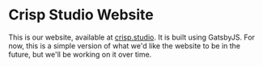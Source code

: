 # Crisp Studio Website

This is our website, available at [crisp.studio](https://crisp.studio). It is built
using GatsbyJS. For now, this is a simple version of what we'd like the website to be
in the future, but we'll be working on it over time.